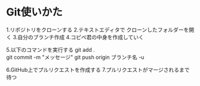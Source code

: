 # Git使いかた

1.リポジトリをクローンする
2.テキストエディタで クローンしたフォルダーを開く
3.自分のブランチ作成
4.コピペ君の中身を作成していく

5.以下のコマンドを実行する 
	git add .  
	git commit -m "メッセージ" 
	git push origin ブランチ名 -u

6.GitHub上でプルリクエストを作成する
7.プルリクエストがマージされるまで待つ
